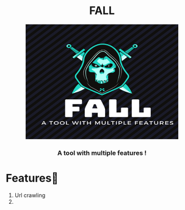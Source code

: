 <h1 align="center">FALL</h1>
<p align="center"><img src="https://github.com/DevanshRaghav75/FALL/blob/main/FALL%20logo.png"  width="400" height="300" />
<h3 align="center">A tool with multiple features !</h3>

# Features🍳

1. Url crawling
2. 

